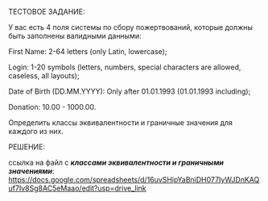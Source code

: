 ТЕСТОВОЕ ЗАДАНИЕ:

У вас есть 4 поля системы по сбору пожертвований, которые должны быть заполнены валидными данными:

First Name: 2-64 letters (only Latin, lowercase);

Login: 1-20 symbols (letters, numbers, special characters are allowed, caseless, all layouts);

Date of Birth (DD.MM.YYYY): Only after 01.01.1993 (01.01.1993 including);

Donation: 10.00 - 1000.00.

Определить классы эквивалентности и граничные значения для каждого из них.

РЕШЕНИЕ:


ссылка на файл с __*классами эквивалентности и граничными значениями*__: https://docs.google.com/spreadsheets/d/16uvSHipYaBniDH077IyWJDnKAQuf7Iv8Sg8AC5eMaao/edit?usp=drive_link
